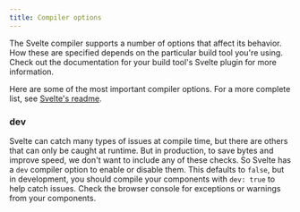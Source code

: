 ```yaml
---
title: Compiler options
---
```


The Svelte compiler supports a number of options that affect its behavior. How these are specified depends on the particular build tool you're using. Check out the documentation for your build tool's Svelte plugin for more information.

Here are some of the most important compiler options. For a more complete list, see [Svelte's readme](https://github.com/sveltejs/svelte#options).


### dev

Svelte can catch many types of issues at compile time, but there are others that can only be caught at runtime. But in production, to save bytes and improve speed, we don't want to include any of these checks. So Svelte has a `dev` compiler option to enable or disable them. This defaults to `false`, but in development, you should compile your components with `dev: true` to help catch issues. Check the browser console for exceptions or warnings from your components.
